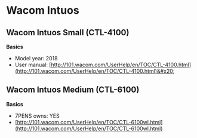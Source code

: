 # Wacom Intuos

## Wacom Intuos Small (CTL-4100)

**Basics**

* Model year: 2018
* User manual: [http://101.wacom.com/UserHelp/en/TOC/CTL-4100.html](http://101.wacom.com/UserHelp/en/TOC/CTL-4100.html)&#x20;

## Wacom Intuos Medium (CTL-6100)

**Basics**

* 7PENS owns: YES &#x20;
* [http://101.wacom.com/UserHelp/en/TOC/CTL-6100wl.html](http://101.wacom.com/UserHelp/en/TOC/CTL-6100wl.html)
